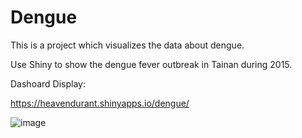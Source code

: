 # Dengue
This is a project which visualizes the data about dengue.

Use Shiny to show the dengue fever outbreak in Tainan during 2015.

Dashoard Display:

https://heavendurant.shinyapps.io/dengue/

![image](https://github.com/sinker048/dengue/blob/master/display.gif)
